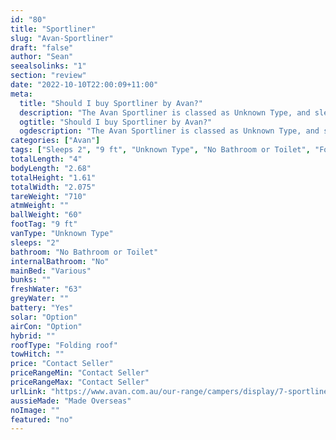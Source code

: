 ```yaml
---
id: "80"
title: "Sportliner"
slug: "Avan-Sportliner"
draft: "false"
author: "Sean"
seealsolinks: "1"
section: "review"
date: "2022-10-10T22:00:09+11:00"
meta:
  title: "Should I buy Sportliner by Avan?"
  description: "The Avan Sportliner is classed as Unknown Type, and sleeps 2 people. It is Made Overseas and comes in at 9 ft. It generally has No Bathroom or Toilet."
  ogtitle: "Should I buy Sportliner by Avan?"
  ogdescription: "The Avan Sportliner is classed as Unknown Type, and sleeps 2 people. It is Made Overseas and comes in at 9 ft. It generally has No Bathroom or Toilet."
categories: ["Avan"]
tags: ["Sleeps 2", "9 ft", "Unknown Type", "No Bathroom or Toilet", "Folding roof", "Price Unknown"]
totalLength: "4"
bodyLength: "2.68"
totalHeight: "1.61"
totalWidth: "2.075"
tareWeight: "710"
atmWeight: ""
ballWeight: "60"
footTag: "9 ft"
vanType: "Unknown Type"
sleeps: "2"
bathroom: "No Bathroom or Toilet"
internalBathroom: "No"
mainBed: "Various"
bunks: ""
freshWater: "63"
greyWater: ""
battery: "Yes"
solar: "Option"
airCon: "Option"
hybrid: ""
roofType: "Folding roof"
towHitch: ""
price: "Contact Seller"
priceRangeMin: "Contact Seller"
priceRangeMax: "Contact Seller"
urlLink: "https://www.avan.com.au/our-range/campers/display/7-sportliner"
aussieMade: "Made Overseas"
noImage: ""
featured: "no"
---
```

